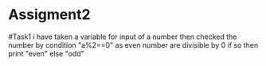 # Assigment2
#Task1 
i have taken a variable for input of a number then checked the number by condition "a%2==0" as even number are divisible by 0 if so then print "even" else "odd"
